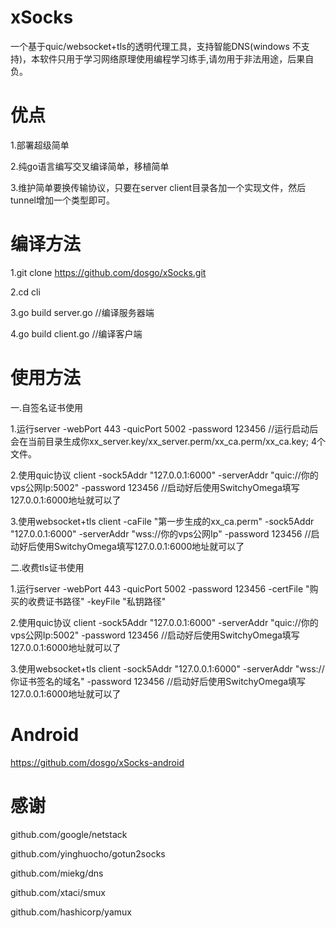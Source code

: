 ﻿# xSocks


一个基于quic/websocket+tls的透明代理工具，支持智能DNS(windows 不支持)，本软件只用于学习网络原理使用编程学习练手,请勿用于非法用途，后果自负。


# 优点

 1.部署超级简单
 
 2.纯go语言编写交叉编译简单，移植简单
 
 3.维护简单要换传输协议，只要在server client目录各加一个实现文件，然后tunnel增加一个类型即可。




# 编译方法
1.git clone https://github.com/dosgo/xSocks.git

2.cd cli

3.go build server.go  //编译服务器端

4.go build client.go  //编译客户端


# 使用方法
一.自签名证书使用

  1.运行server -webPort 443 -quicPort 5002  -password  123456  //运行启动后会在当前目录生成你xx_server.key/xx_server.perm/xx_ca.perm/xx_ca.key; 4个文件。
  
  2.使用quic协议 client  -sock5Addr "127.0.0.1:6000"  -serverAddr "quic://你的vps公网Ip:5002" -password 123456   //启动好后使用SwitchyOmega填写127.0.0.1:6000地址就可以了
  
  3.使用websocket+tls client -caFile "第一步生成的xx_ca.perm" -sock5Addr "127.0.0.1:6000"  -serverAddr "wss://你的vps公网Ip" -password 123456  //启动好后使用SwitchyOmega填写127.0.0.1:6000地址就可以了
  
 
二.收费tls证书使用
   
  1.运行server -webPort 443 -quicPort 5002  -password  123456 -certFile "购买的收费证书路径"  -keyFile "私钥路径" 
  
  2.使用quic协议 client -sock5Addr "127.0.0.1:6000"  -serverAddr "quic://你的vps公网Ip:5002" -password 123456   //启动好后使用SwitchyOmega填写127.0.0.1:6000地址就可以了
  
  3.使用websocket+tls client   -sock5Addr "127.0.0.1:6000"  -serverAddr "wss://你证书签名的域名" -password 123456  //启动好后使用SwitchyOmega填写127.0.0.1:6000地址就可以了
  
# Android
  https://github.com/dosgo/xSocks-android
  

# 感谢
  github.com/google/netstack
  
  github.com/yinghuocho/gotun2socks
  
  github.com/miekg/dns
  
  github.com/xtaci/smux
  
  github.com/hashicorp/yamux
  
